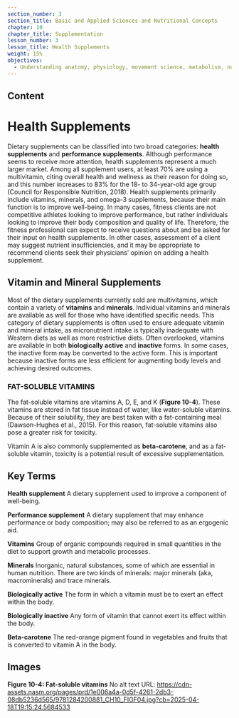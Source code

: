 ```yaml
---
section_number: 3
section_title: Basic and Applied Sciences and Nutritional Concepts
chapter: 10
chapter_title: Supplementation
lesson_number: 3
lesson_title: Health Supplements
weight: 15%
objectives:
  - Understanding anatomy, physiology, movement science, metabolism, nutrition, and supplementation.
---
```


## Content
# Health Supplements

Dietary supplements can be classified into two broad categories: **health supplements** and **performance supplements**. Although performance seems to receive more attention, health supplements represent a much larger market. Among all supplement users, at least 70% are using a multivitamin, citing overall health and wellness as their reason for doing so, and this number increases to 83% for the 18- to 34-year-old age group (Council for Responsible Nutrition, 2018). Health supplements primarily include vitamins, minerals, and omega-3 supplements, because their main function is to improve well-being. In many cases, fitness clients are not competitive athletes looking to improve performance, but rather individuals looking to improve their body composition and quality of life. Therefore, the fitness professional can expect to receive questions about and be asked for their input on health supplements. In other cases, assessment of a client may suggest nutrient insufficiencies, and it may be appropriate to recommend clients seek their physicians’ opinion on adding a health supplement.

## Vitamin and Mineral Supplements

Most of the dietary supplements currently sold are multivitamins, which contain a variety of **vitamins** and **minerals**. Individual vitamins and minerals are available as well for those who have identified specific needs. This category of dietary supplements is often used to ensure adequate vitamin and mineral intake, as micronutrient intake is typically inadequate with Western diets as well as more restrictive diets. Often overlooked, vitamins are available in both **biologically active** and **inactive** forms. In some cases, the inactive form may be converted to the active form. This is important because inactive forms are less efficient for augmenting body levels and achieving desired outcomes.

### FAT-SOLUBLE VITAMINS

The fat-soluble vitamins are vitamins A, D, E, and K (**Figure 10-4**). These vitamins are stored in fat tissue instead of water, like water-soluble vitamins. Because of their solubility, they are best taken with a fat-containing meal (Dawson-Hughes et al., 2015). For this reason, fat-soluble vitamins also pose a greater risk for toxicity.

Vitamin A is also commonly supplemented as **beta-carotene**, and as a fat-soluble vitamin, toxicity is a potential result of excessive supplementation.

## Key Terms

**Health supplement**
A dietary supplement used to improve a component of well-being.

**Performance supplement**
A dietary supplement that may enhance performance or body composition; may also be referred to as an ergogenic aid.

**Vitamins**
Group of organic compounds required in small quantities in the diet to support growth and metabolic processes.

**Minerals**
Inorganic, natural substances, some of which are essential in human nutrition. There are two kinds of minerals: major minerals (aka, macrominerals) and trace minerals.

**Biologically active**
The form in which a vitamin must be to exert an effect within the body.

**Biologically inactive**
Any form of vitamin that cannot exert its effect within the body.

**Beta-carotene**
The red-orange pigment found in vegetables and fruits that is converted to vitamin A in the body.

## Images

**Figure 10-4: Fat-soluble vitamins**
No alt text
URL: https://cdn-assets.nasm.org/pages/prd/1e006a4a-0d5f-4261-2db3-08db5236d565/9781284200881_CH10_FIGF04.jpg?cb=2025-04-18T19:15:24.5684533